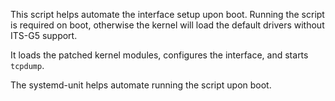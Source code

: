 This script helps automate the interface setup upon boot. Running the script is required on boot, otherwise the kernel will load the default drivers without ITS-G5 support.

It loads the patched kernel modules, configures the interface, and starts `tcpdump`.

The systemd-unit helps automate running the script upon boot.
